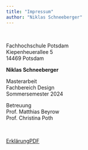 ```yaml
---
title: "Impressum"
author: "Niklas Schneeberger"
---
```

<br>

Fachhochschule Potsdam  
Kiepenheuerallee 5  
14469 Potsdam

**Niklas Schneeberger**

Masterarbeit  
Fachbereich Design  
Sommersemester 2024  

Betreuung  
Prof. Matthias Beyrow  
Prof. Christina Poth

<br>

<a href="/Masterarbeit_NiklasSchneeberger_21460/250824_EidesstattlicheErklärung.pdf">ErklärungPDF</a>